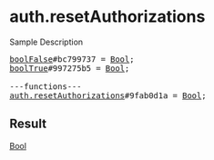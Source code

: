 # auth.resetAuthorizations

Sample Description

<pre>
<a href="../constructor/boolFalse">boolFalse</a>#bc799737 = <a href="../type/Bool.md">Bool</a>;
<a href="../constructor/boolTrue">boolTrue</a>#997275b5 = <a href="../type/Bool.md">Bool</a>;

---functions---
<a href="../method/auth.resetAuthorizations.md">auth.resetAuthorizations</a>#9fab0d1a = <a href="../type/Bool.md">Bool</a>;</pre>

## Result

<a href="../type/Bool.md">Bool</a>

